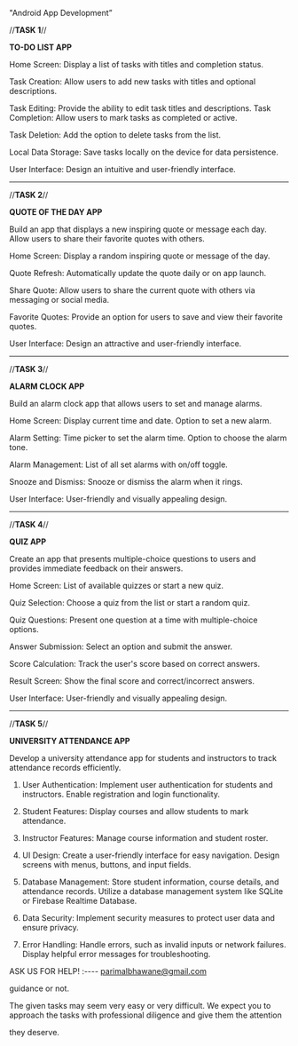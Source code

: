 "Android App Development”

  //**TASK 1**//

 **TO-DO LIST APP**

Home Screen: Display a list of tasks with titles and completion status.

Task Creation: Allow users to add new tasks with titles and optional descriptions.

Task Editing: Provide the ability to edit task titles and descriptions.
Task Completion: Allow users to mark tasks as completed or active.

Task Deletion: Add the option to delete tasks from the list.

Local Data Storage: Save tasks locally on the device for data persistence.

User Interface: Design an intuitive and user-friendly interface.
*******************************************************************************************************************************************************************
  //**TASK 2**//

 **QUOTE OF THE DAY APP**
 
Build an app that displays a new inspiring quote or message each day.
Allow users to share their favorite quotes with others.

Home Screen: Display a random inspiring quote or message of the day.

Quote Refresh: Automatically update the quote daily or on app launch.

Share Quote: Allow users to share the current quote with others via messaging or social media.

Favorite Quotes: Provide an option for users to save and view their favorite quotes.

User Interface: Design an attractive and user-friendly interface.
*******************************************************************************************************************************************************************

 //**TASK 3**//

**ALARM CLOCK APP**

Build an alarm clock app that allows users to set and manage alarms.

Home Screen: Display current time and date.
Option to set a new alarm.

Alarm Setting: Time picker to set the alarm time.
Option to choose the alarm tone.

Alarm Management: List of all set alarms with on/off toggle.

Snooze and Dismiss: Snooze or dismiss the alarm when it rings.

User Interface: User-friendly and visually appealing design.
*******************************************************************************************************************************************************************

 //**TASK 4**//

**QUIZ APP**

Create an app that presents multiple-choice questions to users and
provides immediate feedback on their answers.

Home Screen: List of available quizzes or start a new quiz.

Quiz Selection: Choose a quiz from the list or start a random quiz.

Quiz Questions: Present one question at a time with multiple-choice options.

Answer Submission: Select an option and submit the answer.

Score Calculation: Track the user's score based on correct answers.

Result Screen: Show the final score and correct/incorrect answers.

User Interface: User-friendly and visually appealing design.

*******************************************************************************************************************************************************************
 //**TASK 5**//

**UNIVERSITY ATTENDANCE APP**

Develop a university attendance app for students and instructors to track attendance records
efficiently.

1. User Authentication: Implement user authentication for students and instructors.
   Enable registration and login functionality.

2. Student Features: Display courses and allow students to mark attendance.
3. Instructor Features: Manage course information and student roster.
4. UI Design: Create a user-friendly interface for easy navigation.
   Design screens with menus, buttons, and input fields.
5. Database Management: Store student information, course details, and attendance
   records. Utilize a database management system like SQLite or Firebase Realtime Database.
6. Data Security: Implement security measures to protect user data and ensure privacy.
7. Error Handling: Handle errors, such as invalid inputs or network failures.
   Display helpful error messages for troubleshooting.



ASK US FOR HELP!
 :---- parimalbhawane@gmail.com


guidance or not.

The given tasks may seem very easy or very difficult. We expect you to
approach the tasks with professional diligence and give them the attention

they deserve.
